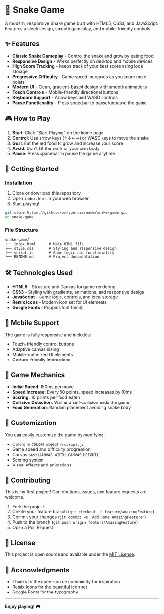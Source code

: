 # 🐍 Snake Game

A modern, responsive Snake game built with HTML5, CSS3, and JavaScript. Features a sleek design, smooth gameplay, and mobile-friendly controls.

## ✨ Features

- **Classic Snake Gameplay** - Control the snake and grow by eating food
- **Responsive Design** - Works perfectly on desktop and mobile devices
- **High Score Tracking** - Keeps track of your best score using local storage
- **Progressive Difficulty** - Game speed increases as you score more points
- **Modern UI** - Clean, gradient-based design with smooth animations
- **Touch Controls** - Mobile-friendly directional buttons
- **Keyboard Support** - Arrow keys and WASD controls
- **Pause Functionality** - Press spacebar to pause/unpause the game

## 🎮 How to Play

1. **Start**: Click "Start Playing" on the home page
2. **Control**: Use arrow keys (↑↓←→) or WASD keys to move the snake
3. **Goal**: Eat the red food to grow and increase your score
4. **Avoid**: Don't hit the walls or your own body
5. **Pause**: Press spacebar to pause the game anytime

## 🚀 Getting Started

### Installation

1. Clone or download this repository
2. Open `index.html` in your web browser
3. Start playing!

```bash
git clone https://github.com/yourusername/snake-game.git
cd snake-game
```

### File Structure

```
snake-game/
├── index.html      # Main HTML file
├── style.css       # Styling and responsive design
├── script.js       # Game logic and functionality
└── README.md       # Project documentation
```

## 🛠️ Technologies Used

- **HTML5** - Structure and Canvas for game rendering
- **CSS3** - Styling with gradients, animations, and responsive design
- **JavaScript** - Game logic, controls, and local storage
- **Remix Icons** - Modern icon set for UI elements
- **Google Fonts** - Poppins font family

## 📱 Mobile Support

The game is fully responsive and includes:

- Touch-friendly control buttons
- Adaptive canvas sizing
- Mobile-optimized UI elements
- Gesture-friendly interactions

## 🎯 Game Mechanics

- **Initial Speed**: 150ms per move
- **Speed Increase**: Every 50 points, speed increases by 10ms
- **Scoring**: 10 points per food eaten
- **Collision Detection**: Wall and self-collision ends the game
- **Food Generation**: Random placement avoiding snake body

## 🔧 Customization

You can easily customize the game by modifying:

- Colors in `COLORS` object in `script.js`
- Game speed and difficulty progression
- Canvas size (`CANVAS_WIDTH`, `CANVAS_HEIGHT`)
- Scoring system
- Visual effects and animations

## 🤝 Contributing

This is my first project! Contributions, issues, and feature requests are welcome.

1. Fork the project
2. Create your feature branch (`git checkout -b feature/AmazingFeature`)
3. Commit your changes (`git commit -m 'Add some AmazingFeature'`)
4. Push to the branch (`git push origin feature/AmazingFeature`)
5. Open a Pull Request

## 📄 License

This project is open source and available under the [MIT License](LICENSE).

## 🎉 Acknowledgments

- Thanks to the open-source community for inspiration
- Remix Icons for the beautiful icon set
- Google Fonts for the typography

---

**Enjoy playing! 🎮**
